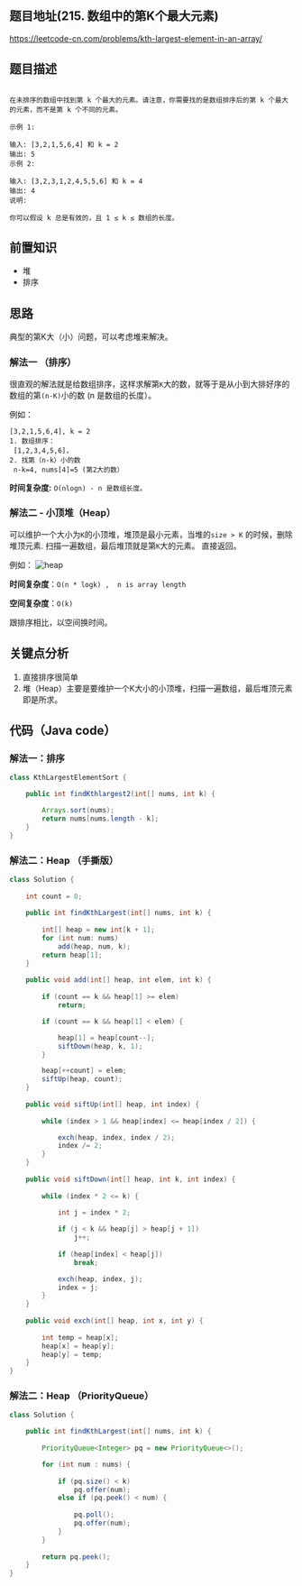 ## 题目地址(215. 数组中的第K个最大元素)
https://leetcode-cn.com/problems/kth-largest-element-in-an-array/

## 题目描述

```

在未排序的数组中找到第 k 个最大的元素。请注意，你需要找的是数组排序后的第 k 个最大的元素，而不是第 k 个不同的元素。

示例 1:

输入: [3,2,1,5,6,4] 和 k = 2
输出: 5
示例 2:

输入: [3,2,3,1,2,4,5,5,6] 和 k = 4
输出: 4
说明:

你可以假设 k 总是有效的，且 1 ≤ k ≤ 数组的长度。

```

## 前置知识

- 堆
- 排序

  
## 思路

典型的第K大（小）问题，可以考虑堆来解决。

### 解法一 （排序）
很直观的解法就是给数组排序，这样求解第`K`大的数，就等于是从小到大排好序的数组的第`(n-K)`小的数 (n 是数组的长度）。

例如：
```
[3,2,1,5,6,4], k = 2
1. 数组排序：
 [1,2,3,4,5,6]，
2. 找第（n-k）小的数
 n-k=4, nums[4]=5 (第2大的数）
```
**时间复杂度:** `O(nlogn) - n 是数组长度。`

### 解法二 - 小顶堆（Heap）
可以维护一个大小为`K`的小顶堆，堆顶是最小元素，当堆的`size > K` 的时候，删除堆顶元素.
扫描一遍数组，最后堆顶就是第`K`大的元素。 直接返回。

例如：
![heap](https://tva1.sinaimg.cn/large/007S8ZIlly1ghltwuls8wj312q0u0q7x.jpg)

**时间复杂度**：`O(n * logk) ,  n is array length`

**空间复杂度**：`O(k)`

跟排序相比，以空间换时间。

## 关键点分析
1. 直接排序很简单
2. 堆（Heap）主要是要维护一个K大小的小顶堆，扫描一遍数组，最后堆顶元素即是所求。

## 代码（Java code）
### 解法一：排序

```java
class KthLargestElementSort {

    public int findKthlargest2(int[] nums, int k) {

        Arrays.sort(nums);
        return nums[nums.length - k];
    }
}
```

### 解法二：Heap （手撕版）

```java
class Solution {
    
    int count = 0;
    
    public int findKthLargest(int[] nums, int k) {
        
        int[] heap = new int[k + 1];
        for (int num: nums)
            add(heap, num, k);
        return heap[1];
    }
    
    public void add(int[] heap, int elem, int k) {
     
        if (count == k && heap[1] >= elem)
            return;

        if (count == k && heap[1] < elem) {

            heap[1] = heap[count--];
            siftDown(heap, k, 1);
        }

        heap[++count] = elem;
        siftUp(heap, count);
    }
    
    public void siftUp(int[] heap, int index) {
        
        while (index > 1 && heap[index] <= heap[index / 2]) {

            exch(heap, index, index / 2);
            index /= 2;
        }
    }
    
    public void siftDown(int[] heap, int k, int index) {
        
        while (index * 2 <= k) {
            
            int j = index * 2;

            if (j < k && heap[j] > heap[j + 1])
                j++;
                
            if (heap[index] < heap[j])
                break;

            exch(heap, index, j);
            index = j;
        }
    }
    
    public void exch(int[] heap, int x, int y) {
        
        int temp = heap[x];
        heap[x] = heap[y];
        heap[y] = temp;
    }
}
```

### 解法二：Heap （PriorityQueue）
```java
class Solution {

    public int findKthLargest(int[] nums, int k) {
        
        PriorityQueue<Integer> pq = new PriorityQueue<>();

        for (int num : nums) {
            
            if (pq.size() < k) 
                pq.offer(num);
            else if (pq.peek() < num) {
                
                pq.poll();
                pq.offer(num);
            }
        }
            
        return pq.peek();
    }
}
```
